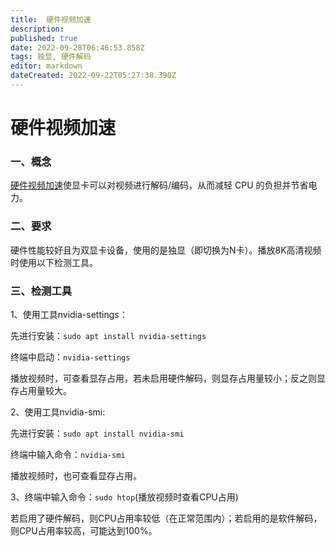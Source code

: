 ```yaml
---
title:  硬件视频加速 
description: 
published: true
date: 2022-09-28T06:46:53.858Z
tags: 独显, 硬件解码
editor: markdown
dateCreated: 2022-09-22T05:27:38.390Z
---
```


# 硬件视频加速

### 一、概念

[硬件视频加速](https://en.wikipedia.org/wiki/Graphics_processing_unit#GPU_accelerated_video_decoding)使显卡可以对视频进行解码/编码，从而减轻 CPU 的负担并节省电力。

### 二、要求

硬件性能较好且为双显卡设备，使用的是独显（即切换为N卡）。播放8K高清视频时使用以下检测工具。

### 三、检测工具

1、使用工具nvidia-settings：

先进行安装：`sudo apt install nvidia-settings`

终端中启动：`nvidia-settings`

播放视频时，可查看显存占用，若未启用硬件解码，则显存占用量较小；反之则显存占用量较大。

2、使用工具nvidia-smi:

先进行安装：`sudo apt install nvidia-smi`

终端中输入命令：`nvidia-smi`

播放视频时，也可查看显存占用。

3、终端中输入命令：`sudo htop`(播放视频时查看CPU占用)

若启用了硬件解码，则CPU占用率较低（在正常范围内）；若启用的是软件解码，则CPU占用率较高，可能达到100%。